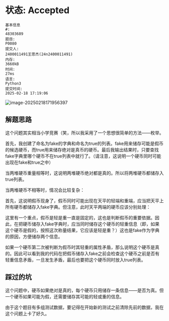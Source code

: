 # 状态: Accepted
~~~
基本信息
#:
48303689
题目:
P0080
提交人:
2400011491王思杰(24n2400011491)
内存:
3660kB
时间:
27ms
语言:
Python3
提交时间:
2025-02-18 17:19:06
~~~

![image-20250218171956397](https://cdn.jsdelivr.net/gh/cheeseandicecream/PKUlibrary@img/img/202502181720709.png)

## 解题思路
这个问题其实相当小学竞赛（笑，所以我采用了一个思想很简单的方法——枚举。

首先，我创建了命名为fake的字典和命名为true的列表。fake用来储存可能是假币的候选硬币，而true用来储存绝对是真币的硬币。最后我输出结果时，只要查找fake字典里哪个硬币不在true列表中就行了。（请注意，这说明一个硬币同时可能出现在fake和true之中）

当两堆硬币重量相等时，这说明两堆硬币绝对都是真的。所以将两堆硬币都储存入true列表。

当两堆硬币不相等时，情况会比较复杂：

首先，这说明假币现身了，假币同时可能出现在天平的轻端和重端，应当把天平上所有硬币都储存入fake字典。但注意，此时天平两端的硬币应该分别处理：

这里有一个重点，假币是轻是重一直是固定的，这也是判断假币的重要依据。因此，在把硬币储存入fake字典时，应当同时储存这个硬币的轻重信息（即，如果这个硬币是假的，按照这次称量结果，它应该是轻是重？）这也是fake作为字典的原因，方便储存两个信息。

如果一个硬币第二次被判断为假币时其轻重的属性矛盾，那么说明这个硬币是真的。因此可以看到我的代码在把假币储存入fake之前会检查这个硬币之前是否有轻重信息矛盾，一旦发生矛盾，最后也要把这个硬币同时放入true列表。

## 踩过的坑

这个问题中，硬币如果绝对是真的，每个硬币只用储存一条信息——是否为真。但一个硬币如果可能为假，还需要储存其可能的轻或重的信息。

由于这个题目有多组测试数据，要记得在开始新的测试之前清除先前的数据，我在这个问题上卡了好久。

